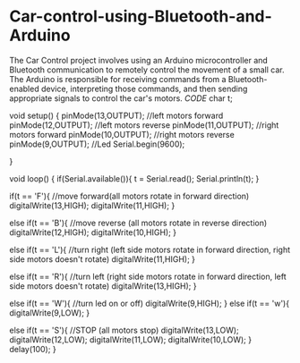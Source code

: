 # Car-control-using-Bluetooth-and-Arduino
The Car Control project involves using an Arduino microcontroller and Bluetooth communication to remotely control the movement of a small car. The Arduino is responsible for receiving commands from a Bluetooth-enabled device, interpreting those commands, and then sending appropriate signals to control the car's motors. 
*CODE*
char t;
 
void setup() {
pinMode(13,OUTPUT);   //left motors  forward
pinMode(12,OUTPUT);   //left motors reverse
pinMode(11,OUTPUT);   //right  motors forward
pinMode(10,OUTPUT);   //right motors reverse
pinMode(9,OUTPUT);   //Led
Serial.begin(9600);
 
}
 
void loop() {
if(Serial.available()){
  t = Serial.read();
  Serial.println(t);
}
 
if(t == 'F'){            //move  forward(all motors rotate in forward direction)
  digitalWrite(13,HIGH);
  digitalWrite(11,HIGH);
}
 
else if(t == 'B'){      //move reverse (all  motors rotate in reverse direction)
  digitalWrite(12,HIGH);
  digitalWrite(10,HIGH);
}
  
else if(t == 'L'){      //turn right (left side motors rotate in forward direction,  right side motors doesn't rotate)
  digitalWrite(11,HIGH);
}
 
else  if(t == 'R'){      //turn left (right side motors rotate in forward direction, left  side motors doesn't rotate)
  digitalWrite(13,HIGH);
}

else if(t ==  'W'){    //turn led on or off)
  digitalWrite(9,HIGH);
}
else if(t == 'w'){
  digitalWrite(9,LOW);
}
 
else if(t == 'S'){      //STOP (all motors stop)
  digitalWrite(13,LOW);
  digitalWrite(12,LOW);
  digitalWrite(11,LOW);
  digitalWrite(10,LOW);
}
delay(100);
}
